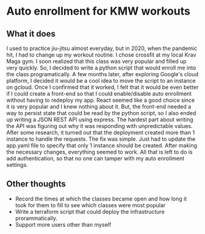 
# Auto enrollment for KMW workouts

## What it does
I used to practice jiu-jitsu almost everyday, but in 2020, when the pandemic hit, I had to change up my workout routine.  I chose crossfit at my local Krav Maga gym.
I soon realized that this class was very popular and filled up very quickly.  So, I decided to write a python script that would enroll me into the class programatically.
A few months later, after exploring Google's cloud platform, I decided it would be a cool idea to move the script to an instance on gcloud.  Once I confirmed that it worked,
I felt that it would be even better if I could create a front-end so that I could enable/disable auto enrollment without having to redeploy my app.  React seemed like a 
good choice since it is very popular and I knew nothing about it.  But, the front-end needed a way to persist state that could be read by the python script, so I also
ended up writing a JSON REST API using express.  The hardest part about writing the API was figuring out why it was responding with unpredictable values.  After some
research, it turned out that the deployment created more than 1 instance to handle the requests.  The fix was simple.  Just had to update the app.yaml file to specify
that only 1 instance should be created.  After making the necessary changes, everything seemed to work.  All that is left to do is add authentication, so that no one can
tamper with my auto enrollment settings.

## Other thoughts
* Record the times at which the classes became open and how long it took for them to fill to see which classes were most popular
* Write a terraform script that could deploy the infrastructure prorammatically.
* Support more users other than myself
